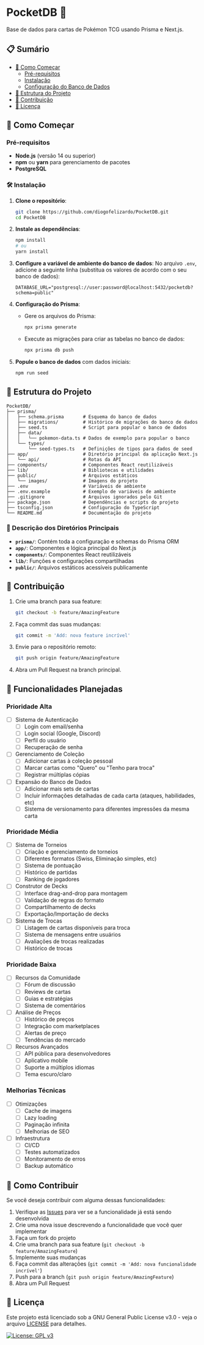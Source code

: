 # PocketDB 🎴

Base de dados para cartas de Pokémon TCG usando Prisma e Next.js.

## 📋 Sumário
- [🚀 Como Começar](#-como-começar)
  - [Pré-requisitos](#pré-requisitos)
  - [Instalação](#instalação)
  - [Configuração do Banco de Dados](#configuração-do-banco-de-dados)
- [📂 Estrutura do Projeto](#-estrutura-do-projeto)
- [👥 Contribuição](#-contribuição)
- [📄 Licença](#-licença)

## 🚀 Como Começar

### Pré-requisitos

- **Node.js** (versão 14 ou superior)
- **npm** ou **yarn** para gerenciamento de pacotes
- **PostgreSQL**

### 🛠️ Instalação

1. **Clone o repositório**:
   ```bash
   git clone https://github.com/diogofelizardo/PocketDB.git
   cd PocketDB
   ```

2. **Instale as dependências**:
   ```bash
   npm install
   # ou
   yarn install
   ```

3. **Configure a variável de ambiente do banco de dados**:
   No arquivo `.env`, adicione a seguinte linha (substitua os valores de acordo com o seu banco de dados):
   ```env
   DATABASE_URL="postgresql://user:password@localhost:5432/pocketdb?schema=public"
   ```

4. **Configuração do Prisma**:
   - Gere os arquivos do Prisma:
     ```bash
     npx prisma generate
     ```
   - Execute as migrações para criar as tabelas no banco de dados:
     ```bash
     npx prisma db push
     ```

5. **Popule o banco de dados** com dados iniciais:
   ```bash
   npm run seed
   ```

## 📂 Estrutura do Projeto

```plaintext
PocketDB/
├── prisma/
│   ├── schema.prisma       # Esquema do banco de dados
│   ├── migrations/         # Histórico de migrações do banco de dados
│   ├── seed.ts             # Script para popular o banco de dados
│   ├── data/
│   │   └── pokemon-data.ts # Dados de exemplo para popular o banco
│   └── types/
│       └── seed-types.ts   # Definições de tipos para dados de seed
├── app/                    # Diretório principal da aplicação Next.js
│   └── api/                # Rotas da API
├── components/             # Componentes React reutilizáveis
├── lib/                    # Bibliotecas e utilidades
├── public/                 # Arquivos estáticos
│   └── images/             # Imagens do projeto
├── .env                    # Variáveis de ambiente
├── .env.example            # Exemplo de variáveis de ambiente
├── .gitignore              # Arquivos ignorados pelo Git
├── package.json            # Dependências e scripts do projeto
├── tsconfig.json           # Configuração do TypeScript
└── README.md               # Documentação do projeto
```

### 📁 Descrição dos Diretórios Principais

- **`prisma/`**: Contém toda a configuração e schemas do Prisma ORM
- **`app/`**: Componentes e lógica principal do Next.js
- **`components/`**: Componentes React reutilizáveis
- **`lib/`**: Funções e configurações compartilhadas
- **`public/`**: Arquivos estáticos acessíveis publicamente

## 👥 Contribuição

1. Crie uma branch para sua feature:
   ```bash
   git checkout -b feature/AmazingFeature
   ```
2. Faça commit das suas mudanças:
   ```bash
   git commit -m 'Add: nova feature incrível'
   ```
3. Envie para o repositório remoto:
   ```bash
   git push origin feature/AmazingFeature
   ```
4. Abra um Pull Request na branch principal.

## 🎯 Funcionalidades Planejadas

### Prioridade Alta
- [ ] Sistema de Autenticação
  - [ ] Login com email/senha
  - [ ] Login social (Google, Discord)
  - [ ] Perfil do usuário
  - [ ] Recuperação de senha

- [ ] Gerenciamento de Coleção
  - [ ] Adicionar cartas à coleção pessoal
  - [ ] Marcar cartas como "Quero" ou "Tenho para troca"
  - [ ] Registrar múltiplas cópias

- [ ] Expansão do Banco de Dados
  - [ ] Adicionar mais sets de cartas
  - [ ] Incluir informações detalhadas de cada carta (ataques, habilidades, etc)
  - [ ] Sistema de versionamento para diferentes impressões da mesma carta

### Prioridade Média
- [ ] Sistema de Torneios
  - [ ] Criação e gerenciamento de torneios
  - [ ] Diferentes formatos (Swiss, Eliminação simples, etc)
  - [ ] Sistema de pontuação
  - [ ] Histórico de partidas
  - [ ] Ranking de jogadores

- [ ] Construtor de Decks
  - [ ] Interface drag-and-drop para montagem
  - [ ] Validação de regras do formato
  - [ ] Compartilhamento de decks
  - [ ] Exportação/Importação de decks

- [ ] Sistema de Trocas
  - [ ] Listagem de cartas disponíveis para troca
  - [ ] Sistema de mensagens entre usuários
  - [ ] Avaliações de trocas realizadas
  - [ ] Histórico de trocas

### Prioridade Baixa
- [ ] Recursos da Comunidade
  - [ ] Fórum de discussão
  - [ ] Reviews de cartas
  - [ ] Guias e estratégias
  - [ ] Sistema de comentários

- [ ] Análise de Preços
  - [ ] Histórico de preços
  - [ ] Integração com marketplaces
  - [ ] Alertas de preço
  - [ ] Tendências do mercado

- [ ] Recursos Avançados
  - [ ] API pública para desenvolvedores
  - [ ] Aplicativo mobile
  - [ ] Suporte a múltiplos idiomas
  - [ ] Tema escuro/claro

### Melhorias Técnicas
- [ ] Otimizações
  - [ ] Cache de imagens
  - [ ] Lazy loading
  - [ ] Paginação infinita
  - [ ] Melhorias de SEO

- [ ] Infraestrutura
  - [ ] CI/CD
  - [ ] Testes automatizados
  - [ ] Monitoramento de erros
  - [ ] Backup automático

## 🤝 Como Contribuir

Se você deseja contribuir com alguma dessas funcionalidades:

1. Verifique as [Issues](https://github.com/diogofelizardo/PocketDB/issues) para ver se a funcionalidade já está sendo desenvolvida
2. Crie uma nova issue descrevendo a funcionalidade que você quer implementar
3. Faça um fork do projeto
4. Crie uma branch para sua feature (`git checkout -b feature/AmazingFeature`)
5. Implemente suas mudanças
6. Faça commit das alterações (`git commit -m 'Add: nova funcionalidade incrível'`)
7. Push para a branch (`git push origin feature/AmazingFeature`)
8. Abra um Pull Request



## 📄 Licença

Este projeto está licenciado sob a GNU General Public License v3.0 - veja o arquivo [LICENSE](LICENSE) para detalhes.

[![License: GPL v3](https://img.shields.io/badge/License-GPLv3-blue.svg)](https://www.gnu.org/licenses/gpl-3.0)
